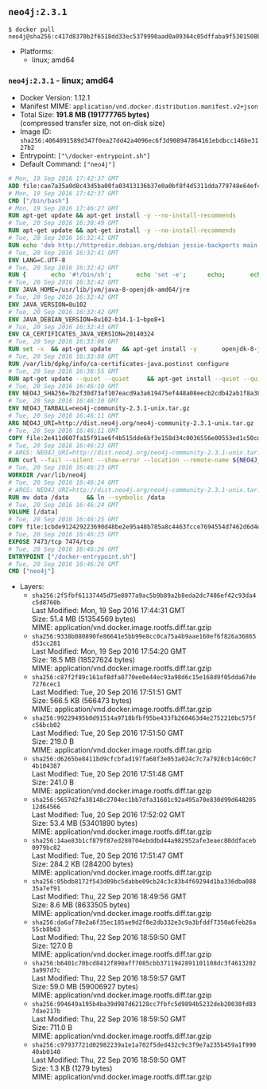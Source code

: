 ## `neo4j:2.3.1`

```console
$ docker pull neo4j@sha256:c417d8370b2f6518dd33ec5379990aad0a09364c05dffaba9f5301508bf93726
```

-	Platforms:
	-	linux; amd64

### `neo4j:2.3.1` - linux; amd64

-	Docker Version: 1.12.1
-	Manifest MIME: `application/vnd.docker.distribution.manifest.v2+json`
-	Total Size: **191.8 MB (191777765 bytes)**  
	(compressed transfer size, not on-disk size)
-	Image ID: `sha256:4064091589d347f0ea27dd42a4096ec6f3d908947864161ebdbcc146be3127b2`
-	Entrypoint: `["\/docker-entrypoint.sh"]`
-	Default Command: `["neo4j"]`

```dockerfile
# Mon, 19 Sep 2016 17:42:37 GMT
ADD file:cae7a35a0d8c43d5ba00fa03413136b37e0a0bf8f4d5311dda779748e64ef425 in / 
# Mon, 19 Sep 2016 17:42:37 GMT
CMD ["/bin/bash"]
# Mon, 19 Sep 2016 17:46:27 GMT
RUN apt-get update && apt-get install -y --no-install-recommends 		ca-certificates 		curl 		wget 	&& rm -rf /var/lib/apt/lists/*
# Tue, 20 Sep 2016 16:30:49 GMT
RUN apt-get update && apt-get install -y --no-install-recommends 		bzip2 		unzip 		xz-utils 	&& rm -rf /var/lib/apt/lists/*
# Tue, 20 Sep 2016 16:32:41 GMT
RUN echo 'deb http://httpredir.debian.org/debian jessie-backports main' > /etc/apt/sources.list.d/jessie-backports.list
# Tue, 20 Sep 2016 16:32:41 GMT
ENV LANG=C.UTF-8
# Tue, 20 Sep 2016 16:32:42 GMT
RUN { 		echo '#!/bin/sh'; 		echo 'set -e'; 		echo; 		echo 'dirname "$(dirname "$(readlink -f "$(which javac || which java)")")"'; 	} > /usr/local/bin/docker-java-home 	&& chmod +x /usr/local/bin/docker-java-home
# Tue, 20 Sep 2016 16:32:42 GMT
ENV JAVA_HOME=/usr/lib/jvm/java-8-openjdk-amd64/jre
# Tue, 20 Sep 2016 16:32:42 GMT
ENV JAVA_VERSION=8u102
# Tue, 20 Sep 2016 16:32:42 GMT
ENV JAVA_DEBIAN_VERSION=8u102-b14.1-1~bpo8+1
# Tue, 20 Sep 2016 16:32:43 GMT
ENV CA_CERTIFICATES_JAVA_VERSION=20140324
# Tue, 20 Sep 2016 16:33:06 GMT
RUN set -x 	&& apt-get update 	&& apt-get install -y 		openjdk-8-jre-headless="$JAVA_DEBIAN_VERSION" 		ca-certificates-java="$CA_CERTIFICATES_JAVA_VERSION" 	&& rm -rf /var/lib/apt/lists/* 	&& [ "$JAVA_HOME" = "$(docker-java-home)" ]
# Tue, 20 Sep 2016 16:33:08 GMT
RUN /var/lib/dpkg/info/ca-certificates-java.postinst configure
# Tue, 20 Sep 2016 16:38:55 GMT
RUN apt-get update --quiet --quiet     && apt-get install --quiet --quiet --no-install-recommends lsof     && rm -rf /var/lib/apt/lists/*
# Tue, 20 Sep 2016 16:46:10 GMT
ENV NEO4J_SHA256=7b2f30d73af107eacd9a3a619475ef448a08eecb2cdb42ab1f8a38d091c70ecb
# Tue, 20 Sep 2016 16:46:10 GMT
ENV NEO4J_TARBALL=neo4j-community-2.3.1-unix.tar.gz
# Tue, 20 Sep 2016 16:46:11 GMT
ARG NEO4J_URI=http://dist.neo4j.org/neo4j-community-2.3.1-unix.tar.gz
# Tue, 20 Sep 2016 16:46:11 GMT
COPY file:2e411d607fa15f91ae6f4b515dde6bf3e158d34c0036556e00553ed1c50cd63d in /tmp/ 
# Tue, 20 Sep 2016 16:46:23 GMT
# ARGS: NEO4J_URI=http://dist.neo4j.org/neo4j-community-2.3.1-unix.tar.gz
RUN curl --fail --silent --show-error --location --remote-name ${NEO4J_URI}     && echo "${NEO4J_SHA256} ${NEO4J_TARBALL}" | sha256sum --check --quiet -     && tar --extract --file ${NEO4J_TARBALL} --directory /var/lib     && mv /var/lib/neo4j-* /var/lib/neo4j     && rm ${NEO4J_TARBALL}
# Tue, 20 Sep 2016 16:46:23 GMT
WORKDIR /var/lib/neo4j
# Tue, 20 Sep 2016 16:46:24 GMT
# ARGS: NEO4J_URI=http://dist.neo4j.org/neo4j-community-2.3.1-unix.tar.gz
RUN mv data /data     && ln --symbolic /data
# Tue, 20 Sep 2016 16:46:24 GMT
VOLUME [/data]
# Tue, 20 Sep 2016 16:46:25 GMT
COPY file:1cbde912429223690d48be2e95a48b785a8c4463fcce7694554d7462d6d4eaae in /docker-entrypoint.sh 
# Tue, 20 Sep 2016 16:46:25 GMT
EXPOSE 7473/tcp 7474/tcp
# Tue, 20 Sep 2016 16:46:26 GMT
ENTRYPOINT ["/docker-entrypoint.sh"]
# Tue, 20 Sep 2016 16:46:26 GMT
CMD ["neo4j"]
```

-	Layers:
	-	`sha256:2f5fbf61137445d75e8077a9ac5b9b89a2b8eda2dc7486ef42c93da4c5d8760b`  
		Last Modified: Mon, 19 Sep 2016 17:44:31 GMT  
		Size: 51.4 MB (51354569 bytes)  
		MIME: application/vnd.docker.image.rootfs.diff.tar.gzip
	-	`sha256:9338b080890fe86641e5bb99e8cc0ca75a4b9aae160ef6f826a36865d53cc281`  
		Last Modified: Mon, 19 Sep 2016 17:54:20 GMT  
		Size: 18.5 MB (18527624 bytes)  
		MIME: application/vnd.docker.image.rootfs.diff.tar.gzip
	-	`sha256:c87f2f89c161af8dfa0770ee0e44ec93a98d6c15e168d9f05dda67de7276cec1`  
		Last Modified: Tue, 20 Sep 2016 17:51:51 GMT  
		Size: 566.5 KB (566473 bytes)  
		MIME: application/vnd.docker.image.rootfs.diff.tar.gzip
	-	`sha256:99229495b0d91514a9718bfbf95be433fb260463d4e2752210bc575fc56bcb02`  
		Last Modified: Tue, 20 Sep 2016 17:51:50 GMT  
		Size: 219.0 B  
		MIME: application/vnd.docker.image.rootfs.diff.tar.gzip
	-	`sha256:d6265be8411bd9cfcbfad197fa68f3e053a024c7c7a7928cb14c60c74b104387`  
		Last Modified: Tue, 20 Sep 2016 17:51:48 GMT  
		Size: 241.0 B  
		MIME: application/vnd.docker.image.rootfs.diff.tar.gzip
	-	`sha256:5657d2fa38148c2704ec1bb7dfa31601c92a495a70e830d99d64820512d64566`  
		Last Modified: Tue, 20 Sep 2016 17:52:02 GMT  
		Size: 53.4 MB (53401890 bytes)  
		MIME: application/vnd.docker.image.rootfs.diff.tar.gzip
	-	`sha256:14ae83b1cf879f87ed280704ebddbd44a982952afe3eaec80ddfaceb0979bc82`  
		Last Modified: Tue, 20 Sep 2016 17:51:47 GMT  
		Size: 284.2 KB (284200 bytes)  
		MIME: application/vnd.docker.image.rootfs.diff.tar.gzip
	-	`sha256:05bdb8172f543d09bc5dabbe09cb24c3c83b4f69294d1ba336dba08835a7ef91`  
		Last Modified: Thu, 22 Sep 2016 18:49:56 GMT  
		Size: 8.6 MB (8633505 bytes)  
		MIME: application/vnd.docker.image.rootfs.diff.tar.gzip
	-	`sha256:da6af78e2a6f35ec185ae9d2f8e2db332e3c9a3bfddf7350a6feb26a55cb8b63`  
		Last Modified: Thu, 22 Sep 2016 18:59:50 GMT  
		Size: 127.0 B  
		MIME: application/vnd.docker.image.rootfs.diff.tar.gzip
	-	`sha256:b6401c70bcd8412f890aff7085cbb3711942891101108dc3f46132023a997d7c`  
		Last Modified: Thu, 22 Sep 2016 18:59:57 GMT  
		Size: 59.0 MB (59006927 bytes)  
		MIME: application/vnd.docker.image.rootfs.diff.tar.gzip
	-	`sha256:994649a195b4ba39d987d62128cc7fbfc5d9894b5232deb20038fd837dae217b`  
		Last Modified: Thu, 22 Sep 2016 18:59:50 GMT  
		Size: 711.0 B  
		MIME: application/vnd.docker.image.rootfs.diff.tar.gzip
	-	`sha256:c97937721d02982239a1e1a702f5ded432c9c3f9e7a235b459a1f99040ab0140`  
		Last Modified: Thu, 22 Sep 2016 18:59:50 GMT  
		Size: 1.3 KB (1279 bytes)  
		MIME: application/vnd.docker.image.rootfs.diff.tar.gzip
